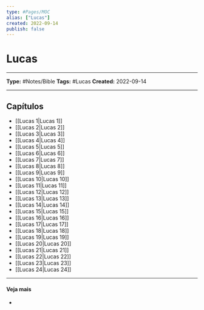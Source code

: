 ```yaml
---
type: #Pages/MOC
alias: ["Lucas"]
created: 2022-09-14
publish: false
---
```


# Lucas

---

**Type:** #Notes/Bible
**Tags:** #Lucas
**Created:** 2022-09-14

---

## Capítulos

- [[Lucas 1|Lucas 1]]
- [[Lucas 2|Lucas 2]]
- [[Lucas 3|Lucas 3]]
- [[Lucas 4|Lucas 4]]
- [[Lucas 5|Lucas 5]]
- [[Lucas 6|Lucas 6]]
- [[Lucas 7|Lucas 7]]
- [[Lucas 8|Lucas 8]]
- [[Lucas 9|Lucas 9]]
- [[Lucas 10|Lucas 10]]
- [[Lucas 11|Lucas 11]]
- [[Lucas 12|Lucas 12]]
- [[Lucas 13|Lucas 13]]
- [[Lucas 14|Lucas 14]]
- [[Lucas 15|Lucas 15]]
- [[Lucas 16|Lucas 16]]
- [[Lucas 17|Lucas 17]]
- [[Lucas 18|Lucas 18]]
- [[Lucas 19|Lucas 19]]
- [[Lucas 20|Lucas 20]]
- [[Lucas 21|Lucas 21]]
- [[Lucas 22|Lucas 22]]
- [[Lucas 23|Lucas 23]]
- [[Lucas 24|Lucas 24]]

---

#### Veja mais

-

